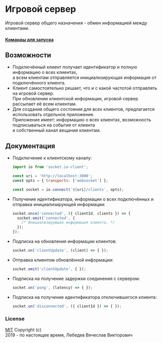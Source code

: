 # Игровой сервер
Игровой сервер общего назначения - обмен информацией между клиентами.

#### [Команды для запуска](COMMANDS.md)

## Возможности
* Подключённый клиент получает идентификатор и полную информацию о всех клиентах,  
  а всем клиентам отправляется инициализирующая информация от подключённого клиента.
* Клиент самостоятельно решает, что и с какой частотой отправлять на игровой сервер.  
  При обновлении клиентской информации, игровой сервер рассылает её всем клиентам.
* Для создания общего состояния для всех клиентов, предлагается использовать отдельное приложение.  
  Приложение имеет: информацию о всех клиентах, возможность подписываться на события от клиента  
  и собственный канал вещания клиентам.

## Документация
* Подключение к клиентскому каналу:
  ```js
  import io from 'socket.io-client';

  const uri = 'http://localhost:3000';
  const opts = { transports: ['websocket'] };

  const socket = io.connect(`${uri}/clients`, opts);
  ```

* Получение идентификатора, информации о всех подключённых и отправка инициализирующей информации:
  ```js
  socket.once('connected', ({ clientId, clients }) => {
    socket.emit('connected', {
      /* Инициализирующая информация клиента. */
    });
  });
  ```

* Подписка на обновления информации клиентов:
  ```js
  socket.on('clientUpdate', (client) => { });
  ```

* Отправка клиентом обновлённой информации:
  ```js
  socket.emit('clientUpdate', { });
  ```

* Подписка на получение задержки соединения с сервером:
  ```js
  socket.on('pong', (latency) => { });
  ```

* Подписка на получение идентификатора отключившегося клиента:
  ```js
  socket.on('disconnected', ({ clientId }) => { });
  ```

### License
[MIT](LICENSE) Copyright (c)  
2019 - по настоящее время, Лебедев Вячеслав Викторович

